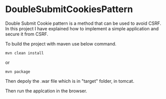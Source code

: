# DoubleSubmitCookiesPattern

Double Submit Cookie pattern is a method that can be used to avoid CSRF. In this project I have explained how to implement a simple application and secure it from CSRF.

To build the project with maven use below command.
```
mvn clean install
```
or
```
mvn package
```
Then depoly the .war file which is in "target" folder, in tomcat.

Then run the applcation in the browser.
